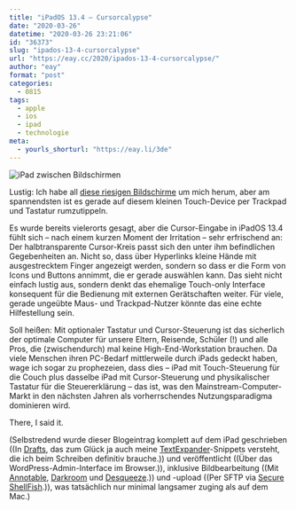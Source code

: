 ```yaml
---
title: "iPadOS 13.4 – Cursorcalypse"
date: "2020-03-26"
datetime: "2020-03-26 23:21:06"
id: "36373"
slug: "ipados-13-4-cursorcalypse"
url: "https://eay.cc/2020/ipados-13-4-cursorcalypse/"
author: "eay"
format: "post"
categories:
  - 0815
tags:
  - apple
  - ios
  - ipad
  - technologie
meta:
  - yourls_shorturl: "https://eay.li/3de"
---
```


![iPad zwischen Bildschirmen](https://eay.cc/uploads/2020/ipados.jpeg)

Lustig: Ich habe all [diese riesigen Bildschirme](https://eay.cc/2020/eventuell-habe-ich-das-mit-dem-home-office-uebertrieben/) um mich herum, aber am spannendsten ist es gerade auf diesem kleinen Touch-Device per Trackpad und Tastatur rumzutippeln.

Es wurde bereits vielerorts gesagt, aber die Cursor-Eingabe in iPadOS 13.4 fühlt sich – nach einem kurzen Moment der Irritation – sehr erfrischend an: Der halbtransparente Cursor-Kreis passt sich den unter ihm befindlichen Gegeben­heiten an. Nicht so, dass über Hyperlinks kleine Hände mit ausgestrecktem Finger angezeigt werden, sondern so dass er die Form von Icons und Buttons annimmt, die er gerade auswählen kann. Das sieht nicht einfach lustig aus, sondern denkt das ehemalige Touch-only Interface konsequent für die Bedienung mit externen Gerätschaften weiter. Für viele, gerade ungeübte Maus- und Trackpad-Nutzer könnte das eine echte Hilfestellung sein.

Soll heißen: Mit optionaler Tastatur und Cursor-Steuerung ist das sicherlich der optimale Computer für unsere Eltern, Reisende, Schüler (!) und alle Pros, die (zwischendurch) mal keine High-End-Workstation brauchen. Da viele Menschen ihren PC-Bedarf mittlerweile durch iPads gedeckt haben, wage ich sogar zu prophezeien, dass dies – iPad mit Touch-Steuerung für die Couch plus dasselbe iPad mit Cursor-Steuerung und physikalischer Tastatur für die Steuererklärung – das ist, was den Mainstream-Computer-Markt in den nächsten Jahren als vorherrschendes Nutzungsparadigma dominieren wird.

There, I said it.

(Selbstredend wurde dieser Blogeintrag komplett auf dem iPad geschrieben ((In [Drafts](https://getdrafts.com/), das zum Glück ja auch meine [TextExpander](https://textexpander.com/)\-Snippets versteht, die ich beim Schreiben definitiv brauche.)) und veröffentlicht ((Über das WordPress-Admin-Interface im Browser.)), inklusive Bildbearbeitung ((Mit [Annotable](https://apps.apple.com/de/app/annotable-bilder-annotieren/id1099850421), [Darkroom](https://darkroom.co/) und [Desqueeze](https://apps.apple.com/de/app/desqueeze-batch-resizer/id1046809993).)) und -upload ((Per SFTP via [Secure ShellFish](https://secureshellfish.app/).)), was tatsächlich nur minimal langsamer zuging als auf dem Mac.)
